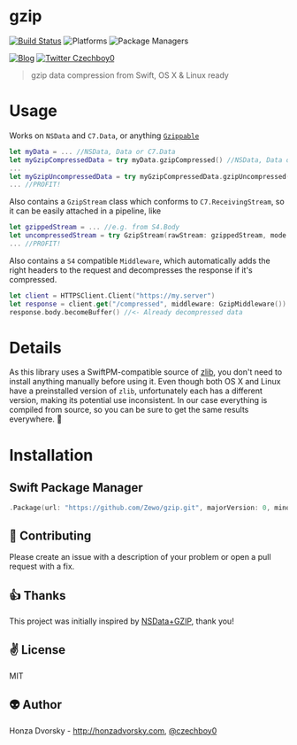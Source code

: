 # gzip

[![Build Status](https://travis-ci.org/Zewo/gzip.svg?branch=master)](https://travis-ci.org/Zewo/gzip)
![Platforms](https://img.shields.io/badge/platforms-Linux%20%7C%20OS%20X-blue.svg)
![Package Managers](https://img.shields.io/badge/package%20managers-SwiftPM-yellow.svg)

[![Blog](https://img.shields.io/badge/blog-honzadvorsky.com-green.svg)](http://honzadvorsky.com)
[![Twitter Czechboy0](https://img.shields.io/badge/twitter-czechboy0-green.svg)](http://twitter.com/czechboy0)

> gzip data compression from Swift, OS X & Linux ready

# Usage
Works on `NSData` and `C7.Data`, or anything [`Gzippable`](https://github.com/czechboy0/gzip/blob/master/Sources/gzip/gzip%2BNSData.swift#L42-46)

```swift
let myData = ... //NSData, Data or C7.Data
let myGzipCompressedData = try myData.gzipCompressed() //NSData, Data or C7.Data
...
let myGzipUncompressedData = try myGzipCompressedData.gzipUncompressed() //NSData, Data or C7.Data
... //PROFIT!
```

Also contains a `GzipStream` class which conforms to `C7.ReceivingStream`, so it can be easily attached in a pipeline, like

```swift
let gzippedStream = ... //e.g. from S4.Body
let uncompressedStream = try GzipStream(rawStream: gzippedStream, mode: .uncompress)
... //PROFIT!
```

Also contains a `S4` compatible `Middleware`, which automatically adds the right headers to the request and decompresses the response if it's compressed.

```swift
let client = HTTPSClient.Client("https://my.server")
let response = client.get("/compressed", middleware: GzipMiddleware())
response.body.becomeBuffer() //<- Already decompressed data
```

# Details

As this library uses a SwiftPM-compatible source of [zlib](https://github.com/Zewo/zlib), you don't need to install anything manually before using it. Even though both OS X and Linux have a preinstalled version of `zlib`, unfortunately each has a different version, making its potential use inconsistent. In our case everything is compiled from source, so you can be sure to get the same results everywhere. :100:

# Installation

## Swift Package Manager

```swift
.Package(url: "https://github.com/Zewo/gzip.git", majorVersion: 0, minor: 4)
```

:gift_heart: Contributing
------------
Please create an issue with a description of your problem or open a pull request with a fix.

:+1: Thanks
------
This project was initially inspired by [NSData+GZIP](https://github.com/1024jp/NSData-GZIP), thank you!

:v: License
-------
MIT

:alien: Author
------
Honza Dvorsky - http://honzadvorsky.com, [@czechboy0](http://twitter.com/czechboy0)

